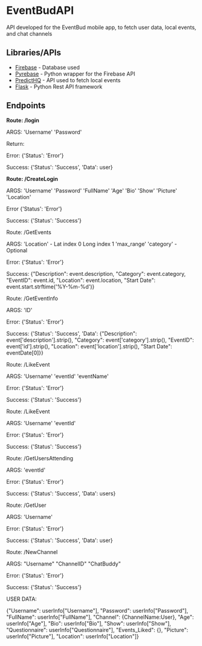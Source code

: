 # EventBudAPI
API developed for the EventBud mobile app, to fetch user data, local events, and chat channels

## Libraries/APIs

* [Firebase](https://firebase.google.com/) - Database used
* [Pyrebase](https://github.com/thisbejim/Pyrebase) - Python wrapper for the Firebase API
* [PredictHQ](https://www.predicthq.com/events/upcoming-events) - API used to fetch local events
* [Flask](https://flask.palletsprojects.com/en/1.1.x/) - Python Rest API framework 

## Endpoints

**Route: /login**

ARGS:
'Username'
'Password'

Return:

Error:
{'Status': 'Error'}

Success:
{'Status': 'Success', 'Data': user}


**Route: /CreateLogin**

ARGS:
'Username'
'Password'
'FullName'
'Age'
'Bio'
'Show'
'Picture'
'Location'

Error
{'Status': 'Error'}

Success:
{'Status': 'Success'}



Route: /GetEvents

ARGS:
'Location' - Lat index 0 Long index 1
'max_range'
'category' - Optional

Error:
{'Status': 'Error'}

Success:
{"Description": event.description, "Category": event.category,
"EventID": event.id, "Location": event.location, "Start Date": event.start.strftime('%Y-%m-%d')}



Route: /GetEventInfo

ARGS:
'ID'

Error:
{'Status': 'Error'}

Success:
{'Status': 'Success', 'Data': {"Description": event['description'].strip(), "Category": event['category'].strip(),
                                    "EventID": event['id'].strip(), "Location": event['location'].strip(),
                                    "Start Date": eventDate[0]}}


Route: /LikeEvent

ARGS:
'Username'
'eventId'
'eventName'

Error:
{'Status': 'Error'}

Success:
{'Status': 'Success'}



Route: /LikeEvent

ARGS:
'Username'
'eventId'

Error:
{'Status': 'Error'}

Success:
{'Status': 'Success'}



Route: /GetUsersAttending

ARGS:
'eventId'

Error:
{'Status': 'Error'}

Success:
{'Status': 'Success', 'Data': users}



Route: /GetUser

ARGS:
'Username'

Error:
{'Status': 'Error'}

Success:
{'Status': 'Success', 'Data': user}



Route: /NewChannel

ARGS:
"Username"
"ChannelID"
"ChatBuddy"

Error:
{'Status': 'Error'}

Success:
{'Status': 'Success'}



USER DATA:

{"Username": userInfo["Username"], "Password": userInfo["Password"], "FullName": userInfo["FullName"], "Channel": {ChannelName:User},
            "Age": userInfo["Age"], "Bio": userInfo["Bio"], "Show": userInfo["Show"], "Questionnaire": userInfo["Questionnaire"],
            "Events_Liked": {}, "Picture": userInfo["Picture"], "Location": userInfo["Location"]}

